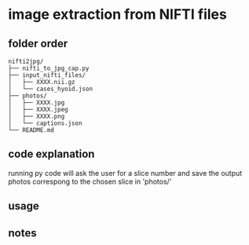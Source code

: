 # image extraction from NIFTI files
## folder order
    nifti2jpg/
    ├── nifti_to_jpg_cap.py
    ├── input_nifti_files/
    │   ├── XXXX.nii.gz
    │   └── cases_hyoid.json
    ├── photos/
    │   ├── XXXX.jpg
    │   ├── XXXX.jpeg
    │   ├── XXXX.png
    │   └── captions.json
    └── README.md
## code explanation 
running py code will ask the user for a slice number and save the output photos
correspong to the chosen slice in 'photos/'
## usage
## notes
